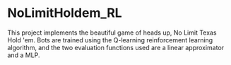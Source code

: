 # NoLimitHoldem_RL
This project implements the beautiful game of heads up, No Limit Texas Hold 'em. Bots are trained using the Q-learning reinforcement learning algorithm, and the two evaluation functions used are a linear approximator and a MLP.
